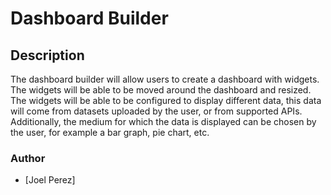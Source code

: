 # Dashboard Builder
## Description
The dashboard builder will allow users to create a dashboard with widgets. The widgets will be able to be moved around the dashboard and resized. The widgets will be able to be configured to display different data, this data will come from datasets uploaded by the user, or from supported APIs. Additionally, the medium for which the data is displayed can be chosen by the user, for example a bar graph, pie chart, etc. 
### Author
- [Joel Perez]

